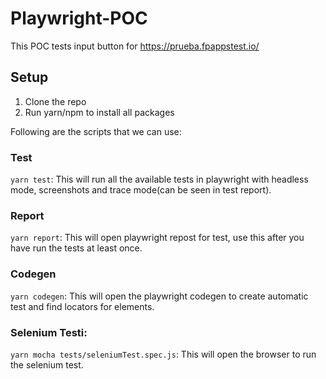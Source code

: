 # Playwright-POC

This POC tests input button for https://prueba.fpappstest.io/

## Setup

1. Clone the repo
2. Run yarn/npm to install all packages

Following are the scripts that we can use:

### Test

`yarn test`: This will run all the available tests in playwright with headless mode, screenshots and trace mode(can be seen in test report).

### Report

`yarn report`: This will open playwright repost for test, use this after you have run the tests at least once.

### Codegen

`yarn codegen`: This will open the playwright codegen to create automatic test and find locators for elements.


### Selenium Testi:
`yarn mocha tests/seleniumTest.spec.js`: This will open the browser to run the selenium test.

